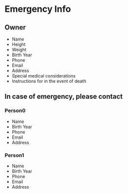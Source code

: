 # Emergency Info

## Owner
- Name
- Height
- Weight
- Birth Year
- Phone
- Email
- Address
- Special medical considerations
- Instructions for in the event of death



## In case of emergency, please contact
### Person0
- Name
- Birth Year
- Phone
- Email
- Address

### Person1
- Name
- Birth Year
- Phone
- Email
- Address
